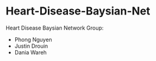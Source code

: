 # Heart-Disease-Baysian-Net
Heart Disease Baysian Network
Group:
 - Phong Nguyen
 - Justin Drouin
 - Dania Wareh
